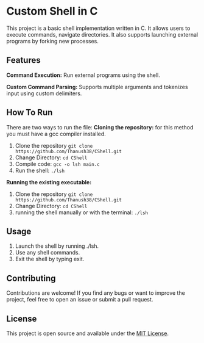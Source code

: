 # Custom Shell in C

This project is a basic shell implementation written in C. It allows users to execute commands, navigate directories. It also supports launching external programs by forking new processes.

## Features
**Command Execution:** Run external programs using the shell.

**Custom Command Parsing:** Supports multiple arguments and tokenizes input using custom delimiters.


## How To Run
There are two ways to run the file:
**Cloning the repository:**
for this method you must have a gcc compiler installed.
1. Clone the repository `git clone https://github.com/Thanush38/CShell.git`
2. Change Directory: `cd CShell`
3. Compile code: `gcc -o lsh main.c`
4. Run the shell: `./lsh`

**Running the existing executable:**
1. Clone the repository `git clone https://github.com/Thanush38/CShell.git`
2. Change Directory: `cd CShell`
3. running the shell manually or with the terminal: `./lsh`

## Usage
1. Launch the shell by running ./lsh.
2. Use any shell commands.
3. Exit the shell by typing exit.


## Contributing
Contributions are welcome! If you find any bugs or want to improve the project, feel free to open an issue or submit a pull request.
## License
This project is open source and available under the [MIT License](LICENSE.md). 